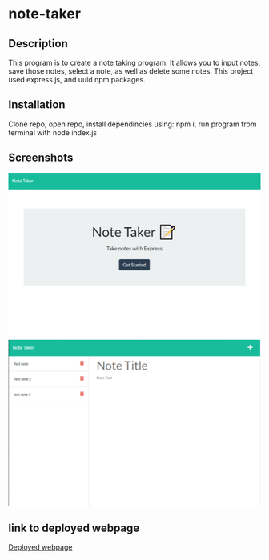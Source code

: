 # note-taker

## Description
This program is to create a note taking program. It allows you to input notes, save those notes, select a note, as well as delete some notes. This project used 
express.js, and uuid npm packages.
## Installation
Clone repo, open repo, install dependincies using: npm i, run program from terminal with node index.js

## Screenshots
![Homepage](./Assets/hompeage.PNG)
![Notes Page](./Assets/notes_page.PNG)

## link to deployed webpage
[Deployed webpage](https://note-take-andrew.herokuapp.com)
